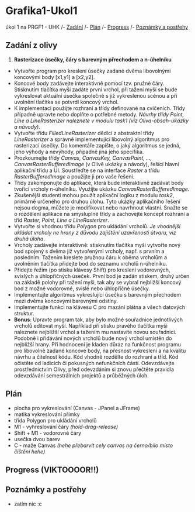 # Grafika1-Ukol1
úkol 1 na PRGF1 - UHK
/- [Zadání](https://github.com/Maruch-MrSky/Grafika1-Ukol1?tab=readme-ov-file#zad%C3%A1n%C3%AD-z-olivy)
/- [Plán](https://github.com/Maruch-MrSky/Grafika1-Ukol1?tab=readme-ov-file#pl%C3%A1n)
/- [Progress](https://github.com/Maruch-MrSky/Grafika1-Ukol1?tab=readme-ov-file#progress-viktoooor)
/- [Poznámky a postřehy](https://github.com/Maruch-MrSky/Grafika1-Ukol1?tab=readme-ov-file#pozn%C3%A1mky-a-post%C5%99ehy)

## Zadání z olivy 
1. **Rasterizace úsečky, čáry s barevným přrechodem a n-úhelníku**
 - Vytvořte program pro kreslení úsečky zadané dvěma libovolnými koncovými body [x1,y1] a [x2,y2].
 - Koncové body zadávejte interaktivně pomocí tzv. pružné čáry. Stisknutím tlačítka myši zadáte první vrchol, při tažení myší se bude vykreslovat aktuální úsečka společně s již vykreslenou scénou a při uvolnění tlačítka se potvrdí koncový vrchol.
 - K implementaci použijte rozhraní a třídy definované na cvičeních. Třídy případně upravte nebo doplňte o potřebné metody. *Návrhy třídy Point, Line a LineRasterizer naleznete v modulu task1 (viz Oliva-obsah-ukázky a návody)*.
 - Vytvořte třídu *FilledLineRasterizer* dědící z abstraktní třídy *LineRasterizer* a správně implementující libovolný algoritmus pro rasterizaci úsečky. Do komentáře zapište, o jaký algoritmus se jedná, jeho výhody a nevýhody, případně jiná jeho specifika. 
 - Prozkoumejte třídy *Canvas, CanvasKey, CanvasPaint, …, CanvasRasterBufferedImage* (v Olivě ukázky a návody), řešící hlavní aplikační třídu a UI. Soustřeďte se na interface *Raster* a třídu *RasterBufferedImage* a použijte ji pro vaše řešení.
 - Třídy zakomponujte do aplikace, která bude interaktivně zadávat body tvořící vrcholy n-úhelníku. Využijte ukázku *CanvasRasterBufferedImage*.
 - Zkušenější studenti mohou použít aplikační logiku z modulu *task2*, primárně určeného pro druhou úlohu. Tyto ukázky aplikačního řešení nejsou dogma, můžete je modifikovat nebo navrhnout vlastní. Snažte se o rozdělení aplikace na smysluplné třídy a zachovejte koncept rozhraní a tříd *Raster, Point, Line a LineRasterizer*.
 - Vytvořte si vhodnou třídu *Polygon* pro ukládání vrcholů. *Je vhodnější ukládat vrcholy ne hrany z důvodu zajištění uzavřenosti útvaru, viz druhá úloha*.
 - Vrcholy zadávejte interaktivně: stisknutím tlačítka myši vytvořte nový bod spojený s dvěma již vytvořenými vrcholy, např. s prvním a posledním. Tažením kreslete pružnou čáru k oběma vrcholům a uvolněním tlačítka přidejte bod do seznamu vrcholů n-úhelníku.
 - Přidejte řežim (po stisku klávesy Shift) pro kreslení vodorovných, svislých a úhlopříčných úseček. První bod je zadán stiskem, druhý určen na základě polohy při tažení myši, tak aby se vybral nejbližší koncový bod z možné vodorovné, svislé nebo úhlopříčné úsečky.
 - Implementujte algoritmus vykreslující úsečku s barevným přechodem mezi dvěma koncovými barevnými odstíny. 
 - Implementujte funkci na klávesu C pro mazání plátna a všech datových struktur.
 - **Bonus**: Upravte program tak, aby bylo možné souřadnice jednotlivých vrcholů editovat myší. Například při stisku pravého tlačítka myši naleznete nejbližší vrchol a tažením mu nastavíte novou souřadnici. Podobně i přidávání nových vrcholů bude nový vrchol umístěn do nejbližší hrany.
Při hodnocení je kladen důraz na funkčnost programu pro libovolně zadané koncové body, na přesnost vykreslení a na kvalitu návrhu a čitelnost kódu. Kód vhodně rozdělte do rozhraní a tříd. 
Kód očistěte od ladicích či pokusných nefunkčních částí.
Odevzdávejte prostřednictvím Olivy, před odevzdáním si znovu přečtěte pravidla odevzdávání semestrálních projektů a průběžných úloh.

## Plán
 - plocha pro vykreslování (Canvas - JPanel a JFrame)
 - matika vykreslování přímky
 - třída Polygon pro ukládání vrcholů
 - M1 - vyhreslování čáry *(hold-drag-release)*
 - Shift + M1 - vodorovné čáry 
 - usečka dvou barev
 - C - maže Canvas *(hehe přebarvit cely canvas na černo/bílo místo čištění hehe)*

## Progress (VIKTOOOOR!!)

## Poznámky a postřehy
 - zatím nic :c

